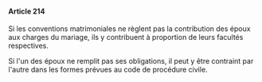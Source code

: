 #### Article 214

Si les conventions matrimoniales ne règlent pas la contribution des époux aux charges du mariage, ils y contribuent à proportion de leurs facultés respectives.

Si l'un des époux ne remplit pas ses obligations, il peut y être contraint par l'autre dans les formes prévues au code de procédure civile.

